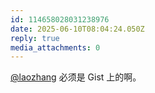 ```yaml
---
id: 114658028031238976
date: 2025-06-10T08:04:24.050Z
reply: true
media_attachments: 0
---
```


[@laozhang](https://suo.si/@laozhang) 必须是 Gist 上的啊。

